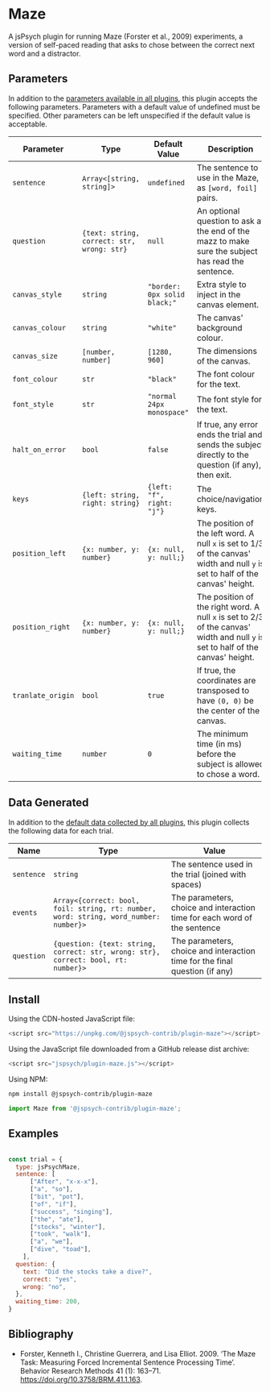 Maze
====

A jsPsych plugin for running Maze (Forster et al., 2009) experiments, a version of self-paced
reading that asks to chose between the correct next word and a distractor.

## Parameters

In addition to the [parameters available in all plugins](https://www.jspsych.org/latest/overview/plugins/#parameters-available-in-all-plugins), this plugin accepts the following parameters. Parameters with a default value of undefined must be specified. Other parameters can be left unspecified if the default value is acceptable.

| Parameter         | Type                                       | Default Value                | Description                                                                                                                      |
|-------------------|--------------------------------------------|------------------------------|----------------------------------------------------------------------------------------------------------------------------------|
| `sentence`        | `Array<[string, string]>`                  | `undefined`                  | The sentence to use in the Maze, as `[word, foil]` pairs.                                                                        |
| `question`        | `{text: string, correct: str, wrong: str}` | `null`                       | An optional question to ask at the end of the mazz to make sure the subject has read the sentence.                               |
| `canvas_style`    | `string`                                   | `"border: 0px solid black;"` | Extra style to inject in the canvas element.                                                                                     |
| `canvas_colour`   | `string`                                   | `"white"`                    | The canvas' background colour.                                                                                                   |
| `canvas_size`     | `[number, number]`                         | `[1280, 960]`                | The dimensions of the canvas.                                                                                                    |
| `font_colour`     | `str`                                      | `"black"`                    | The font colour for the text.                                                                                                    |
| `font_style`      | `str`                                      | `"normal 24px monospace"`    | The font style for the text.                                                                                                     |
| `halt_on_error`   | `bool`                                     | `false`                      | If true, any error ends the trial and sends the subject directly to the question (if any), then exit.                            |
| `keys`            | `{left: string, right: string}`            | `{left: "f", right: "j"}`    | The choice/navigation keys.                                                                                                      |
| `position_left`   | `{x: number, y: number}`                   | `{x: null, y: null;}`        | The position of the left word. A null `x` is set to 1/3 of the canvas' width and null `y` is set to half of the canvas' height.  |
| `position_right`  | `{x: number, y: number}`                   | `{x: null, y: null;}`        | The position of the right word. A null `x` is set to 2/3 of the canvas' width and null `y` is set to half of the canvas' height. |
| `tranlate_origin` | `bool`                                     | `true`                       | If true, the coordinates are transposed to have `(0, 0)` be the center of the canvas.                                            |
| `waiting_time`    | `number`                                   | `0`                          | The minimum time (in ms) before the subject is allowed to chose a word.                                                          |

## Data Generated

In addition to the [default data collected by all plugins](https://www.jspsych.org/latest/overview/plugins/#data-collected-by-all-plugins), this plugin collects the following data for each trial.

| Name       | Type                                                                                  | Value                                                                       |
|------------|---------------------------------------------------------------------------------------|-----------------------------------------------------------------------------|
| `sentence` | `string`                                                                              | The sentence used in the trial (joined with spaces)                         |
| `events`   | `Array<{correct: bool, foil: string, rt: number, word: string, word_number: number}>` | The parameters, choice and interaction time for each word of the sentence   |
| `question` | `{question: {text: string, correct: str, wrong: str}, correct: bool, rt: number}>`    | The parameters, choice and interaction time for the final question (if any) |

## Install

Using the CDN-hosted JavaScript file:

```js
<script src="https://unpkg.com/@jspsych-contrib/plugin-maze"></script>
```

Using the JavaScript file downloaded from a GitHub release dist archive:

```js
<script src="jspsych/plugin-maze.js"></script>
```

Using NPM:

```bash
npm install @jspsych-contrib/plugin-maze
```

```js
import Maze from '@jspsych-contrib/plugin-maze';
```

## Examples

```javascript

const trial = {
  type: jsPsychMaze,
  sentence: [
      ["After", "x-x-x"],
      ["a", "so"],
      ["bit", "pot"],
      ["of", "if"],
      ["success", "singing"],
      ["the", "ate"],
      ["stocks", "winter"],
      ["took", "walk"],
      ["a", "we"],
      ["dive", "toad"],
    ],
  question: {
    text: "Did the stocks take a dive?",
    correct: "yes",
    wrong: "no",
  },
  waiting_time: 200,
}
```

## Bibliography

- Forster, Kenneth I., Christine Guerrera, and Lisa Elliot. 2009. ‘The Maze Task: Measuring Forced Incremental Sentence Processing Time’. Behavior Research Methods 41 (1): 163–71. <https://doi.org/10.3758/BRM.41.1.163>.
